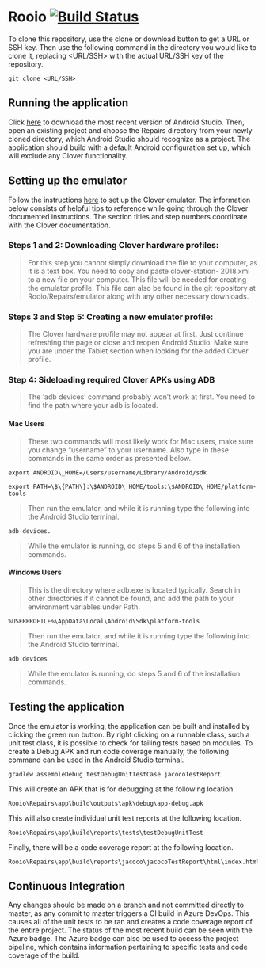 # Rooio [![Build Status](https://dev.azure.com/CPSECapstone/Rooio/_apis/build/status/Repairs%20Application%20-%20CI?branchName=master)](https://dev.azure.com/CPSECapstone/Rooio/_build/latest?definitionId=7&branchName=master)

To clone this repository, use the clone or download button to get a URL or SSH key. Then use the following command in the directory you would like to clone it, replacing <URL/SSH> with the actual URL/SSH key of the repository.
```
git clone <URL/SSH>
```
## Running the application
Click [here](https://developer.android.com/studio) to download the most recent version of Android Studio. Then, open an existing project and choose the Repairs directory from your newly cloned directory, which Android Studio should recognize as a project. The application should build with a default Android configuration set up, which will exclude any Clover functionality.

## Setting up the emulator
Follow the instructions [here](https://docs.clover.com/clover-platform/docs/setting-up-an-android-emulator) to set up the Clover emulator.
The information below consists of helpful tips to reference while going through the Clover documented instructions. The section titles and step numbers coordinate with the Clover documentation.

### Steps 1 and 2: Downloading Clover hardware profiles:
> For this step you cannot simply download the file to your computer, as it is a text box. You need to copy and paste clover-station- 2018.xml to a new file on your computer. This file will be needed for creating the emulator profile. This file can also be found in the git repository at Rooio/Repairs/emulator along with any other necessary downloads.

### Steps 3 and Step 5: Creating a new emulator profile:
> The Clover hardware profile may not appear at first. Just continue refreshing the page or close and reopen Android Studio. Make sure you are under the Tablet section when looking for the added Clover profile.

### Step 4: Sideloading required Clover APKs using ADB
> The ‘adb devices’ command probably won’t work at first. You need to find the path where your adb is located. 

#### Mac Users
> These two commands will most likely work for Mac users, make sure you change “username” to your username. Also type in these commands in the same order as presented below.

```
export ANDROID\_HOME=/Users/username/Library/Android/sdk 
```
```
export PATH=\$\{PATH\}:\$ANDROID\_HOME/tools:\$ANDROID\_HOME/platform-tools 
```

> Then run the emulator, and while it is running type the following into the Android Studio terminal.
```
adb devices.
```
> While the emulator is running, do steps 5 and 6 of the installation commands.

#### Windows Users
> This is the directory where adb.exe is located typically. Search in other directories if it cannot be found, and add the path to your environment variables under Path.
```
%USERPROFILE%\AppData\Local\Android\Sdk\platform-tools
```
> Then run the emulator, and while it is running type the following into the Android Studio terminal. 
```
adb devices
```
> While the emulator is running, do steps 5 and 6 of the installation commands.

## Testing the application

Once the emulator is working, the application can be built and installed by clicking the green run button. By right clicking on a runnable class, such a unit test class, it is possible to check for failing tests based on modules.  To create a Debug APK and run code coverage manually, the following command can be used in the Android Studio terminal.
```
gradlew assembleDebug testDebugUnitTestCase jacocoTestReport
```
This will create an APK that is for debugging at the following location.
```
Rooio\Repairs\app\build\outputs\apk\debug\app-debug.apk
```
This will also create individual unit test reports at the following location.
```
Rooio\Repairs\app\build\reports\tests\testDebugUnitTest
```
Finally, there will be a code coverage report at the following location.
```
Rooio\Repairs\app\build\reports\jacoco\jacocoTestReport\html\index.html
```

## Continuous Integration
Any changes should be made on a branch and not committed directly to master, as any commit to master triggers a CI build in Azure DevOps. This causes all of the unit tests to be ran and creates a code coverage report of the entire project. The status of the most recent build can be seen with the Azure badge. The Azure badge can also be used to access the project pipeline, which contains information pertaining to specific tests and code coverage of the build.
